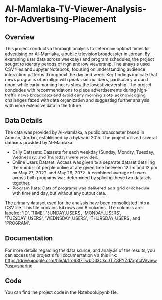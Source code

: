 # Al-Mamlaka-TV-Viewer-Analysis-for-Advertising-Placement

## Overview
This project conducts a thorough analysis to determine optimal times for advertising on Al-Mamlaka, a public television broadcaster in Jordan. By examining user data across weekdays and program schedules, the project sought to identify periods of high and low viewership. The analysis used CSV files and Jupyter Notebook, focusing on understanding audience interaction patterns throughout the day and week. Key findings indicate that news programs often align with peak user numbers, particularly around noon, while early morning hours show the lowest viewership. The project concludes with recommendations to place advertisements during high-traffic news broadcasts and avoid early morning slots, acknowledging challenges faced with data organization and suggesting further analysis with more extensive data in the future.

## Data Details
The data was provided by Al-Mamlaka, a public broadcaster based in Amman, Jordan, established by a bylaw in 2015. The project utilized several datasets provided by Al-Mamlaka:
- Daily Datasets: Datasets for each weekday (Sunday, Monday, Tuesday, Wednesday, and Thursday) were provided.
- Online Users Dataset: Access was given to a separate dataset detailing the number of people online at any given time between 12 am and 12 pm on May 22, 2022, and May 26, 2022. A combined average of users across both programs was determined by splicing these two datasets together.
- Program Data: Data of programs was delivered as a grid or schedule with time and day, but without any output data.

The primary dataset used for the analysis have been consolidated into a CSV file. This file contains 54 rows and 8 columns. The columns are labeled: 'ID', 'TIME', 'SUNDAY_USERS', 'MONDAY_USERS', 'TUESDAY_USERS', 'WEDNSDAY_USERS', 'THURSDAY_USERS', and 'PROGRAM'.

## Documentation
For more details regarding the data source, and analysis of the results, you can access the project's full documentation via this link: https://drive.google.com/file/d/1ro63t2TwbD33CkcJTIZ3RYZd7xpfclVi/view?usp=sharing

## Code
You can find the project code in the Notebook.ipynb file.
